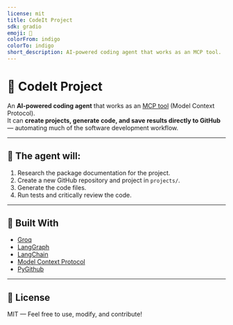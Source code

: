 ```yaml
---
license: mit
title: CodeIt Project
sdk: gradio
emoji: 🚀
colorFrom: indigo
colorTo: indigo
short_description: AI-powered coding agent that works as an MCP tool.
---
```

# 🚀 CodeIt Project

An **AI-powered coding agent** that works as an [MCP tool](https://github.com/modelcontextprotocol) (Model Context Protocol).  
It can **create projects, generate code, and save results directly to GitHub** — automating much of the software development workflow.

---

## 🤖 The agent will:
1. Research the package documentation for the project.
2. Create a new GitHub repository and project in `projects/`.
3. Generate the code files.
4. Run tests and critically review the code.

---

## 🧠 Built With

- [Groq](https://github.com/groq/groq-python)
- [LangGraph](https://github.com/langchain-ai/langgraph)
- [LangChain](https://github.com/langchain-ai/langchain)
- [Model Context Protocol](https://github.com/modelcontextprotocol)
- [PyGithub](https://github.com/PyGithub/PyGithub)
---

## 📝 License

MIT — Feel free to use, modify, and contribute!